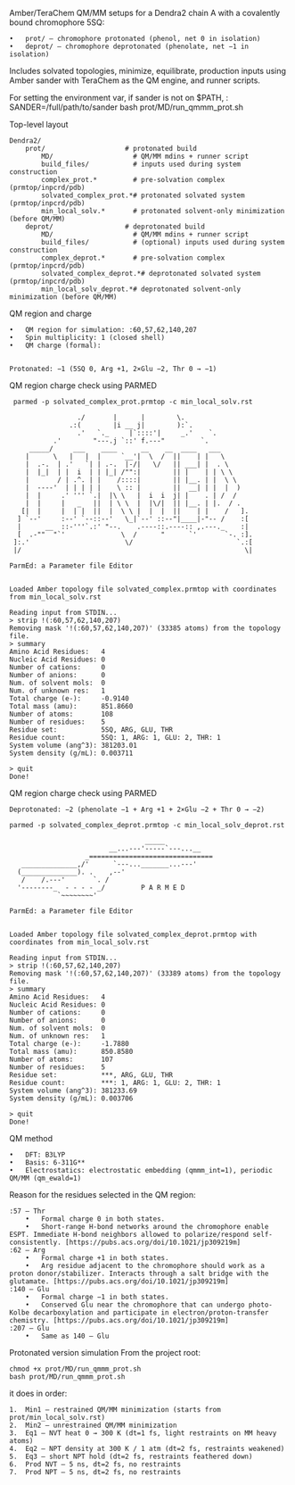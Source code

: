 Amber/TeraChem QM/MM setups for a Dendra2 chain A with a covalently bound chromophore 5SQ:
	
 	•	prot/ – chromophore protonated (phenol, net 0 in isolation)
	•	deprot/ – chromophore deprotonated (phenolate, net −1 in isolation)

Includes solvated topologies, minimize, equilibrate, production inputs using Amber sander with TeraChem as the QM engine, and runner scripts.

For setting the environment var, if sander is not on $PATH, :
SANDER=/full/path/to/sander bash prot/MD/run_qmmm_prot.sh


Top-level layout

	Dendra2/
		prot/                    # protonated build
    		MD/                    # QM/MM mdins + runner script
    		build_files/           # inputs used during system construction
    		complex_prot.*         # pre-solvation complex (prmtop/inpcrd/pdb)
    		solvated_complex_prot.*# protonated solvated system (prmtop/inpcrd/pdb)
    		min_local_solv.*       # protonated solvent-only minimization (before QM/MM)
		deprot/                  # deprotonated build
    		MD/                    # QM/MM mdins + runner script
    		build_files/           # (optional) inputs used during system construction
    		complex_deprot.*       # pre-solvation complex (prmtop/inpcrd/pdb)
    		solvated_complex_deprot.*# deprotonated solvated system (prmtop/inpcrd/pdb)
    		min_local_solv_deprot.*# deprotonated solvent-only minimization (before QM/MM)


QM region and charge
	
 	•	QM region for simulation: :60,57,62,140,207
	•	Spin multiplicity: 1 (closed shell)
	•	QM charge (formal):


	Protonated: −1 (5SQ 0, Arg +1, 2×Glu −2, Thr 0 → −1) 

QM region charge check using PARMED

	 parmed -p solvated_complex_prot.prmtop -c min_local_solv.rst
	
	                 ./       |      |        \.
	               .:(        |i __ j|        ):`.
		             .'   `._     |`::::'|     _.'    `.
	           .'        "---.j `::' f.---"         `.
	     _____/     ___    ____      __    __  ____   ___    
	    |      \   |   |  |     `__'|  \  /  ||    | |   \    
	    |  .-.  | .'   `| | .-.  |-/|   \/   || ___| |  . \   
	    |  |_|  | |  i  | | |_| /"":|        || |    | | \ \  
	    |       / | .^. | |    /::::|        || |__. | |  \ \ 
	    |  ----'  | | | | |    \ :: |        ||  __| | |  |  )
	    |  |     .' ''' `.|  |\ \   |  i  i  j| |    . | /  /  
	    |  |     |   _   ||  | \ \  |  |\/|  || |__. | |.  / .
	   [|  |     |  | |  ||  |  \ \ |  |  |  ||    | |    /   ].
	  ] `--'     :--' `--::--'   \_|`--' ::--"|____|-"-- /    :[
	  |      __  ::-'''`.:' "--.    .----::.----:: ,.---._    :|
	  [  .-""  "`'              \  /      "      `'       `-. :].
	 ]:.'                        \/                          `.:[
	 |/                                                        \|

	ParmEd: a Parameter file Editor


	Loaded Amber topology file solvated_complex.prmtop with coordinates from min_local_solv.rst
	
	Reading input from STDIN...
	> strip !(:60,57,62,140,207)
	Removing mask '!(:60,57,62,140,207)' (33385 atoms) from the topology file.
	> summary
	Amino Acid Residues:   4
	Nucleic Acid Residues: 0
	Number of cations:     0
	Number of anions:      0
	Num. of solvent mols:  0
	Num. of unknown res:   1
	Total charge (e-):     -0.9140
	Total mass (amu):      851.8660
	Number of atoms:       108
	Number of residues:    5
	Residue set:           5SQ, ARG, GLU, THR
	Residue count:         5SQ: 1, ARG: 1, GLU: 2, THR: 1
	System volume (ang^3): 381203.01
	System density (g/mL): 0.003711
	
	> quit
	Done!
	


QM region charge check using PARMED

	Deprotonated: −2 (phenolate −1 + Arg +1 + 2×Glu −2 + Thr 0 → −2)

	parmed -p solvated_complex_deprot.prmtop -c min_local_solv_deprot.rst       
	
	                                  _____
	                         __...---'-----`---...__
	                   _===============================
	   ______________,/'      `---..._______...---'
	  (______________). .    ,--'                            
	   /    /.---'       `. /                  
	  '--------_  - - - - _/         P A R M E D
	            `~~~~~~~~'
	
	ParmEd: a Parameter file Editor
	
	
	Loaded Amber topology file solvated_complex_deprot.prmtop with coordinates from min_local_solv.rst
	
	Reading input from STDIN...
	> strip !(:60,57,62,140,207)
	Removing mask '!(:60,57,62,140,207)' (33389 atoms) from the topology file.
	> summary
	Amino Acid Residues:   4
	Nucleic Acid Residues: 0
	Number of cations:     0
	Number of anions:      0
	Num. of solvent mols:  0
	Num. of unknown res:   1
	Total charge (e-):     -1.7880
	Total mass (amu):      850.8580
	Number of atoms:       107
	Number of residues:    5
	Residue set:           ***, ARG, GLU, THR
	Residue count:         ***: 1, ARG: 1, GLU: 2, THR: 1
	System volume (ang^3): 381233.69
	System density (g/mL): 0.003706
	
	> quit
	Done!

QM method
	
 	•	DFT: B3LYP
	•	Basis: 6-311G**
	•	Electrostatics: electrostatic embedding (qmmm_int=1), periodic QM/MM (qm_ewald=1)

Reason for the residues selected in the QM region:

	:57 — Thr
		•	Formal charge 0 in both states.
		•	Short-range H-bond networks around the chromophore enable ESPT. Immediate H-bond neighbors allowed to polarize/respond self-consistently. [https://pubs.acs.org/doi/10.1021/jp309219m]
	:62 — Arg
		•	Formal charge +1 in both states.
		•	Arg residue adjacent to the chromophore should work as a proton donor/stabilizer. Interacts through a salt bridge with the glutamate. [https://pubs.acs.org/doi/10.1021/jp309219m]
	:140 — Glu
		•	Formal charge −1 in both states.
		•	Conserved Glu near the chromophore that can undergo photo-Kolbe decarboxylation and participate in electron/proton-transfer chemistry. [https://pubs.acs.org/doi/10.1021/jp309219m]
	:207 — Glu
		•	Same as 140 — Glu

Protonated version simulation
From the project root:

	chmod +x prot/MD/run_qmmm_prot.sh
	bash prot/MD/run_qmmm_prot.sh

it does in order:

	1.	Min1 – restrained QM/MM minimization (starts from prot/min_local_solv.rst)
	2.	Min2 – unrestrained QM/MM minimization
	3.	Eq1 – NVT heat 0 → 300 K (dt=1 fs, light restraints on MM heavy atoms)
	4.	Eq2 – NPT density at 300 K / 1 atm (dt=2 fs, restraints weakened)
	5.	Eq3 – short NPT hold (dt=2 fs, restraints feathered down)
	6.	Prod NVT – 5 ns, dt=2 fs, no restraints
	7.	Prod NPT – 5 ns, dt=2 fs, no restraints

